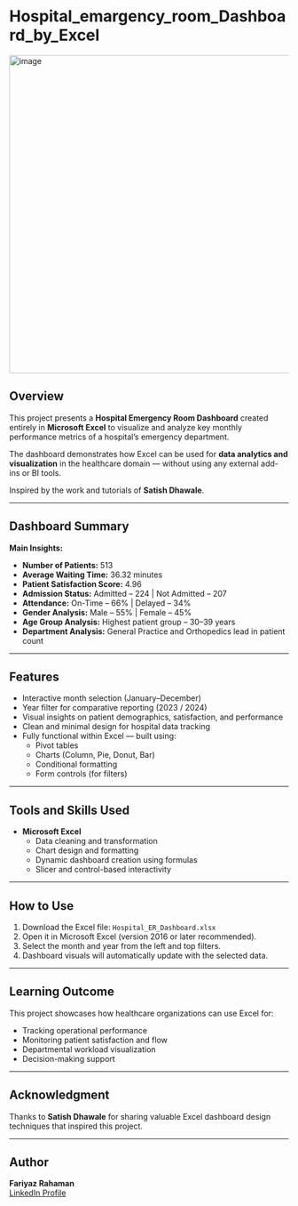 # Hospital_emargency_room_Dashboard_by_Excel
<img width="1258" height="572" alt="image" src="https://github.com/user-attachments/assets/847f4f14-7502-4731-8de9-93a53f4b26ac" />

## Overview
This project presents a **Hospital Emergency Room Dashboard** created entirely in **Microsoft Excel** to visualize and analyze key monthly performance metrics of a hospital’s emergency department.

The dashboard demonstrates how Excel can be used for **data analytics and visualization** in the healthcare domain — without using any external add-ins or BI tools.

Inspired by the work and tutorials of **Satish Dhawale**.

---

## Dashboard Summary

**Main Insights:**
- **Number of Patients:** 513  
- **Average Waiting Time:** 36.32 minutes  
- **Patient Satisfaction Score:** 4.96  
- **Admission Status:** Admitted – 224 | Not Admitted – 207  
- **Attendance:** On-Time – 66% | Delayed – 34%  
- **Gender Analysis:** Male – 55% | Female – 45%  
- **Age Group Analysis:** Highest patient group – 30–39 years  
- **Department Analysis:** General Practice and Orthopedics lead in patient count  

---

## Features
- Interactive month selection (January–December)  
- Year filter for comparative reporting (2023 / 2024)  
- Visual insights on patient demographics, satisfaction, and performance  
- Clean and minimal design for hospital data tracking  
- Fully functional within Excel — built using:
  - Pivot tables
  - Charts (Column, Pie, Donut, Bar)
  - Conditional formatting
  - Form controls (for filters)

---

## Tools and Skills Used
- **Microsoft Excel**
  - Data cleaning and transformation  
  - Chart design and formatting  
  - Dynamic dashboard creation using formulas  
  - Slicer and control-based interactivity  

---

## How to Use
1. Download the Excel file: `Hospital_ER_Dashboard.xlsx`  
2. Open it in Microsoft Excel (version 2016 or later recommended).  
3. Select the month and year from the left and top filters.  
4. Dashboard visuals will automatically update with the selected data.  

---

## Learning Outcome
This project showcases how healthcare organizations can use Excel for:
- Tracking operational performance  
- Monitoring patient satisfaction and flow  
- Departmental workload visualization  
- Decision-making support  

---

## Acknowledgment
Thanks to **Satish Dhawale** for sharing valuable Excel dashboard design techniques that inspired this project.

---

## Author
**Fariyaz Rahaman**  
[LinkedIn Profile](https://www.linkedin.com/in/fariyaz-rahaman-057370308)

